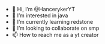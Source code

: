 - 👋 Hi, I’m @HancerykerYT
- 👀 I’m interested in java
- 🌱 I’m currently learning redstone
- 💞️ I’m looking to collaborate on smp
- 📫 How to reach me as a yt creator

<!---
HancerykerYT/HancerykerYT is a ✨ special ✨ repository because its `README.md` (this file) appears on your GitHub profile.
You can click the Preview link to take a look at your changes.
--->
